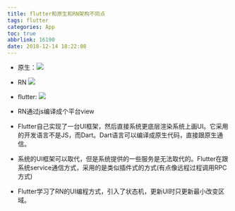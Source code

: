 ```yaml
---
title: flutter和原生和RN架构不同点
tags: flutter
categories: App
toc: true
abbrlink: 16190
date: 2018-12-14 18:22:08
---
```


- 原生：![](https://cdn-images-1.medium.com/max/1600/1*DXsvg0ir2nvYOTiUpp9KJw.png)
  
- RN  ![](https://cdn-images-1.medium.com/max/1600/1*8ugYUcmOYnoDx7d99qkEjQ.png)


- flutter: ![](https://cdn-images-1.medium.com/max/1600/1*UpoHX3az39ZqkFwBr_gndA.png)


- RN通过js编译成个平台view
- Flutter自己实现了一台UI框架，然后直接系统更底层渲染系统上画UI。它采用的开发语言不是JS，而Dart。Dart语言可以编译成原生代码，直接跟原生通信。
- 系统的UI框架可以取代，但是系统提供的一些服务是无法取代的。Flutter在跟系统service通信方式，采用的是类似插件式的方式(有点像远程过程调用RPC方式)
- Flutter学习了RN的UI编程方式，引入了状态机，更新UI时只更新最小改变区域。
